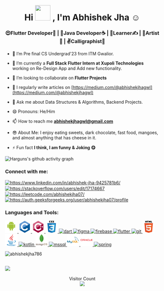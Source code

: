 <h1 align="center">Hi <img src="https://c.tenor.com/6_-osAtLuHUAAAAj/wave-cute.gif" width="50" height="50" /> , I'm Abhishek Jha ☺</h1>
<h3 align="center">😍Flutter Developer🥤 | 🥰Java Developer☕ | 📕Learner✍ | 💞Artist💞 | ✌Calligraphist🤩</h3>


- 🔭 I’m Pre final CS Undergrad'23 from ITM Gwalior.

- 🌱 I’m currently a **Full Stack Flutter Intern at Xupoli Technologies** working on Re-Design App and Add new functionality.

- 👯 I’m looking to collaborate on **Flutter Projects**

- 📝 I regularly write articles on [https://medium.com/@abhishekjhagwl](https://medium.com/@abhishekjhagwl)

- 💬 Ask me about Data Structures & Algorithms, Backend Projects.

- 😄 Pronouns: He/Him

- 📫 How to reach me **abhishekjhagwl@gmail.com**

- 😎  About Me: I enjoy eating sweets, dark chocolate, fast food, mangoes, and almost anything that has cheese in it.

- ⚡ Fun fact **I think, I am funny & Joking 😋**

![Harguns's github activity graph](https://activity-graph.herokuapp.com/graph?username=abhishekjha786&theme=react-dark)

<h3 align="left">Connect with me:</h3>
<p align="left">
<a href="https://linkedin.com/in/https://www.linkedin.com/in/abhishek-jha-9425781b6/" target="blank"><img align="center" src="https://raw.githubusercontent.com/rahuldkjain/github-profile-readme-generator/master/src/images/icons/Social/linked-in-alt.svg" alt="https://www.linkedin.com/in/abhishek-jha-9425781b6/" height="30" width="40" /></a>
<a href="https://stackoverflow.com/users/17174667/abhishek-jha" target="blank"><img align="center" src="https://raw.githubusercontent.com/rahuldkjain/github-profile-readme-generator/master/src/images/icons/Social/stack-overflow.svg" alt="https://stackoverflow.com/users/edit/17174667" height="30" width="40" /></a>
<a href="https://leetcode.com/abhishekjha07/" target="blank"><img align="center" src="https://raw.githubusercontent.com/rahuldkjain/github-profile-readme-generator/master/src/images/icons/Social/leet-code.svg" alt="https://leetcode.com/abhishekjha07/" height="30" width="40" /></a>
<a href="https://auth.geeksforgeeks.org/user/https://auth.geeksforgeeks.org/user/abhishekjha07/profile" target="blank"><img align="center" src="https://raw.githubusercontent.com/rahuldkjain/github-profile-readme-generator/master/src/images/icons/Social/geeks-for-geeks.svg" alt="https://auth.geeksforgeeks.org/user/abhishekjha07/profile" height="30" width="40" /></a>
</p>

<h3 align="left">Languages and Tools:</h3>
<p align="left"> <a href="https://developer.android.com" target="_blank"> <img src="https://raw.githubusercontent.com/devicons/devicon/master/icons/android/android-original-wordmark.svg" alt="android" width="40" height="40"/> </a> <a href="https://www.cprogramming.com/" target="_blank"> <img src="https://raw.githubusercontent.com/devicons/devicon/master/icons/c/c-original.svg" alt="c" width="40" height="40"/> </a> <a href="https://www.w3schools.com/cpp/" target="_blank"> <img src="https://raw.githubusercontent.com/devicons/devicon/master/icons/cplusplus/cplusplus-original.svg" alt="cplusplus" width="40" height="40"/> </a> <a href="https://www.w3schools.com/css/" target="_blank"> <img src="https://raw.githubusercontent.com/devicons/devicon/master/icons/css3/css3-original-wordmark.svg" alt="css3" width="40" height="40"/> </a> <a href="https://dart.dev" target="_blank"> <img src="https://www.vectorlogo.zone/logos/dartlang/dartlang-icon.svg" alt="dart" width="40" height="40"/> </a> <a href="https://www.figma.com/" target="_blank"> <img src="https://www.vectorlogo.zone/logos/figma/figma-icon.svg" alt="figma" width="40" height="40"/> </a> <a href="https://firebase.google.com/" target="_blank"> <img src="https://www.vectorlogo.zone/logos/firebase/firebase-icon.svg" alt="firebase" width="40" height="40"/> </a> <a href="https://flutter.dev" target="_blank"> <img src="https://www.vectorlogo.zone/logos/flutterio/flutterio-icon.svg" alt="flutter" width="40" height="40"/> </a> <a href="https://git-scm.com/" target="_blank"> <img src="https://www.vectorlogo.zone/logos/git-scm/git-scm-icon.svg" alt="git" width="40" height="40"/> </a> <a href="https://www.w3.org/html/" target="_blank"> <img src="https://raw.githubusercontent.com/devicons/devicon/master/icons/html5/html5-original-wordmark.svg" alt="html5" width="40" height="40"/> </a> <a href="https://www.java.com" target="_blank"> <img src="https://raw.githubusercontent.com/devicons/devicon/master/icons/java/java-original.svg" alt="java" width="40" height="40"/> </a> <a href="https://kotlinlang.org" target="_blank"> <img src="https://www.vectorlogo.zone/logos/kotlinlang/kotlinlang-icon.svg" alt="kotlin" width="40" height="40"/> </a> <a href="https://www.mongodb.com/" target="_blank"> <img src="https://raw.githubusercontent.com/devicons/devicon/master/icons/mongodb/mongodb-original-wordmark.svg" alt="mongodb" width="40" height="40"/> </a> <a href="https://www.microsoft.com/en-us/sql-server" target="_blank"> <img src="https://www.svgrepo.com/show/303229/microsoft-sql-server-logo.svg" alt="mssql" width="40" height="40"/> </a> <a href="https://www.mysql.com/" target="_blank"> <img src="https://raw.githubusercontent.com/devicons/devicon/master/icons/mysql/mysql-original-wordmark.svg" alt="mysql" width="40" height="40"/> </a> <a href="https://www.oracle.com/" target="_blank"> <img src="https://raw.githubusercontent.com/devicons/devicon/master/icons/oracle/oracle-original.svg" alt="oracle" width="40" height="40"/> </a> <a href="https://spring.io/" target="_blank"> <img src="https://www.vectorlogo.zone/logos/springio/springio-icon.svg" alt="spring" width="40" height="40"/> </a> </p>

<p><img align="left" src="https://github-readme-stats.vercel.app/api/top-langs?username=abhishekjha786&show_icons=true&locale=en&layout=compact" alt="abhishekjha786" />
</p>
<br></br>
<p align="left"><img src="https://github-readme-stats.vercel.app/api?username=abhishekjha786&&show_icons=true&title_color=ffffff&icon_color=bb2acf&text_color=daf7dc&bg_color=191919" /> </p>
<p align="center"> 
  Visitor Count <br>
  <img src="https://profile-counter.glitch.me/abhishekjhagwl786/count.svg" />
</p>

